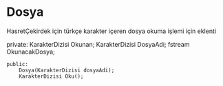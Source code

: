 # Dosya
HasretÇekirdek için türkçe karakter içeren dosya okuma işlemi için eklenti


private:
		KarakterDizisi Okunan;
		KarakterDizisi DosyaAdi;
		fstream OkunacakDosya;

	public:
		Dosya(KarakterDizisi dosyaAdi);
		KarakterDizisi Oku();
